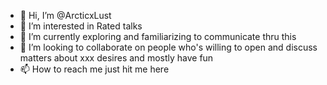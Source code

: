 - 👋 Hi, I’m @ArcticxLust
- 👀 I’m interested in Rated talks
- 🌱 I’m currently exploring and familiarizing to communicate thru this 
- 💞️ I’m looking to collaborate on people who's willing to open and discuss matters about xxx desires and mostly have fun
- 📫 How to reach me just hit me here 

<!---
ArcticxLust/ArcticxLust is a ✨ special ✨ repository because its `README.md` (this file) appears on your GitHub profile.
You can click the Preview link to take a look at your changes.
--->

